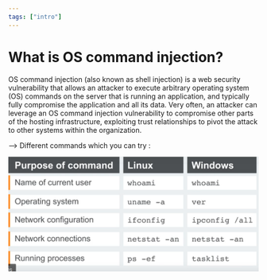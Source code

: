 ```yaml
---
tags: ["intro"]
---
```


# What is OS command injection?

OS command injection (also known as shell injection) is a web security vulnerability that allows an attacker to execute arbitrary operating system (OS) commands on the server that is running an application, and typically fully compromise the application and all its data. Very often, an attacker can leverage an OS command injection vulnerability to compromise other parts of the hosting infrastructure, exploiting trust relationships to pivot the attack to other systems within the organization.

--> Different commands which you can try :

![](Attachments/Pastedimage20220120113315.png)
